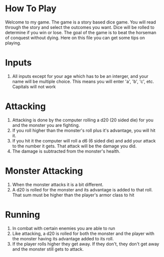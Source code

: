 # How To Play
Welcome to my game. The game is a story based dice game. You will read through the story and select the outcomes you want. Dice will be rolled to determine if you win or lose. The goal of the game is to beat the horseman of conquest without dying. Here on this file you can get some tips on playing.

# Inputs
1. All inputs except for your age which has to be an interger, and your name will be multiple choice. This means you will enter 'a', 'b', 'c', etc. Capitals will not work

# Attacking
1. Attacking is done by the computer rolling a d20 (20 sided die) for you and the monster you are fighting.
2. If you roll higher than the monster's roll plus it's advantage, you will hit it.
3. If you hit it the computer will roll a d6 (6 sided die) and add your attack to the number it gets. That attack will be the damage you did.
4. The damage is subtracted from the monster's health.

# Monster Attacking
1. When the monster attacks it is a bit different.
2. A d20 is rolled for the monster and its advantage is added to that roll. That sum must be higher than the player's armor class to hit

# Running
1. In combat with certain enemies you are able to run
2. Like attacking, a d20 is rolled for both the monster and the player with the monster having its advantage added to its roll.
3. If the player rolls higher they get away. If they don't, they don't get away and the monster still gets to attack.
